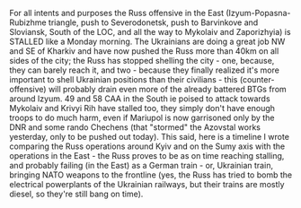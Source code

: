 For all intents and purposes the Russ offensive in the East (Izyum-Popasna-Rubizhme triangle, push to Severodonetsk, push to Barvinkove and Sloviansk, South of the LOC, and all the way to Mykolaiv and Zaporizhyia) is STALLED like a Monday morning. The Ukrainians are doing a great job NW and SE of Kharkiv and have now pushed the Russ more than 40km on all sides of the city; the Russ has stopped shelling the city - one, because, they can barely reach it, and two - because they finally realized it's more important to shell Ukrainian positions than their civilians - this (counter-offensive) will probably drain even more of the already battered BTGs from around Izyum. 49 and 58 CAA in the South ie poised to attack towards Mykolaiv and Krivyi Rih have stalled too, they simply don't have enough troops to do much harm, even if Mariupol is now garrisoned only by the DNR and some rando Chechens (that "stormed" the Azovstal works yesterday, only to be pushed out today). This said, here is a timeline I wrote comparing the Russ operations around Kyiv and on the Sumy axis with the operations in the East - the Russ proves to be as on time reaching stalling, and probably failing (in the East) as a German train - or, Ukrainian train, bringing NATO weapons to the frontline (yes, the Russ has tried to bomb the electrical powerplants of the Ukrainian railways, but their trains are mostly diesel, so they're still bang on time).
